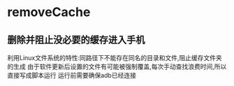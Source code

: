 # removeCache
## 删除并阻止没必要的缓存进入手机
利用Linux文件系统的特性:同路径下不能存在同名的目录和文件,阻止缓存文件夹的生成
由于软件更新后设置的文件有可能被强制覆盖,每次手动查找浪费时间,所以直接写成脚本运行
运行前需要确保adb已经连接